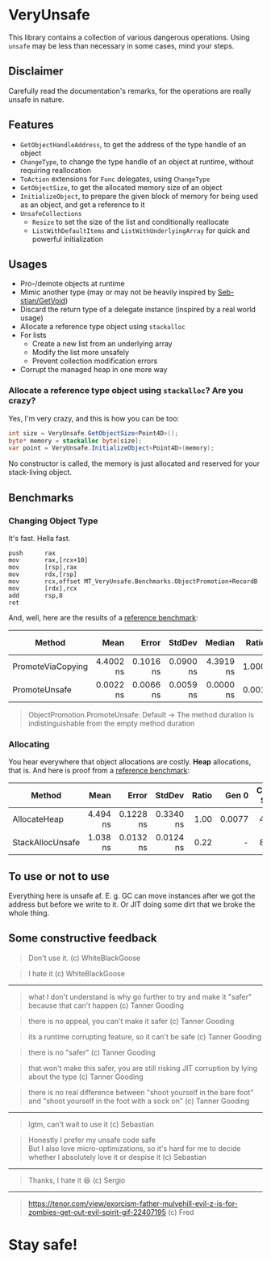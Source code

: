 # VeryUnsafe
This library contains a collection of various dangerous operations. Using `unsafe` may be less than necessary in some cases, mind your steps.

## Disclaimer
Carefully read the documentation's remarks, for the operations are really unsafe in nature.

## Features
- `GetObjectHandleAddress`, to get the address of the type handle of an object
- `ChangeType`, to change the type handle of an object at runtime, without requiring reallocation
- `ToAction` extensions for `Func` delegates, using `ChangeType`
- `GetObjectSize`, to get the allocated memory size of an object
- `InitializeObject`, to prepare the given block of memory for being used as an object, and get a reference to it
- `UnsafeCollections`
  - `Resize` to set the size of the list and conditionally reallocate
  - `ListWithDefaultItems` and `ListWithUnderlyingArray` for quick and powerful initialization

## Usages
- Pro-/demote objects at runtime
- Mimic another type (may or may not be heavily inspired by [Seb-stian/GetVoid](https://github.com/Seb-stian/GetVoid))
- Discard the return type of a delegate instance (inspired by a real world usage)
- Allocate a reference type object using `stackalloc`
- For lists
  - Create a new list from an underlying array
  - Modify the list more unsafely
  - Prevent collection modification errors
- Corrupt the managed heap in one more way

### Allocate a reference type object using `stackalloc`? Are you crazy?

Yes, I'm very crazy, and this is how you can be too:
```csharp
int size = VeryUnsafe.GetObjectSize<Point4D>();
byte* memory = stackalloc byte[size];
var point = VeryUnsafe.InitializeObject<Point4D>(memory);
```

No constructor is called, the memory is just allocated and reserved for your stack-living object.

## Benchmarks
### Changing Object Type
It's fast. Hella fast.
```assembly
push      rax
mov       rax,[rcx+10]
mov       [rsp],rax
mov       rdx,[rsp]
mov       rcx,offset MT_VeryUnsafe.Benchmarks.ObjectPromotion+RecordB
mov       [rdx],rcx
add       rsp,8
ret
```

And, well, here are the results of a [reference benchmark](VeryUnsafe.Benchmarks/ObjectPromotion.cs):

|            Method |      Mean |     Error |    StdDev |    Median | Ratio |  Gen 0 | Code Size | Allocated |
|------------------ |----------:|----------:|----------:|----------:|------:|-------:|----------:|----------:|
| PromoteViaCopying | 4.4002 ns | 0.1016 ns | 0.0900 ns | 4.3919 ns | 1.000 | 0.0057 |      54 B |      24 B |
|     PromoteUnsafe | 0.0022 ns | 0.0066 ns | 0.0059 ns | 0.0000 ns | 0.001 |      - |      31 B |         - |
> ObjectPromotion.PromoteUnsafe: Default -> The method duration is indistinguishable from the empty method duration

### Allocating
You hear everywhere that object allocations are costly. **Heap** allocations, that is. And here is proof from a [reference benchmark](VeryUnsafe.Benchmarks/ObjectAllocation.cs):

|           Method |     Mean |     Error |    StdDev | Ratio |  Gen 0 | Code Size | Allocated |
|----------------- |---------:|----------:|----------:|------:|-------:|----------:|----------:|
|     AllocateHeap | 4.494 ns | 0.1228 ns | 0.3340 ns |  1.00 | 0.0077 |      42 B |      32 B |
| StackAllocUnsafe | 1.038 ns | 0.0132 ns | 0.0124 ns |  0.22 |      - |      89 B |         - |

## To use or not to use
Everything here is unsafe af. E. g. GC can move instances after we got the address but before we write to it. Or JIT doing some dirt that we broke the whole thing.

## Some constructive feedback

> Don't use it. (c) WhiteBlackGoose

> I hate it (c) WhiteBlackGoose

<hr>

> what I don't understand is why go further to try and make it "safer"
because that can't happen (c) Tanner Gooding

> there is no appeal, you can't make it safer (c) Tanner Gooding

> its a runtime corrupting feature, so it can't be safe  (c) Tanner Gooding

> there is no "safer" (c) Tanner Gooding

> that won't make this safer, you are still risking JIT corruption by lying about the type (c) Tanner Gooding

> there is no real difference between "shoot yourself in the bare foot" and "shoot yourself in the foot with a sock on" (c) Tanner Gooding

<hr>

> lgtm, can't wait to use it (c) Sebastian

> Honestly I prefer my unsafe code safe<br>
> But I also love micro-optimizations, so it's hard for me to decide whether I absolutely love it or despise it (c) Sebastian

<hr>

> Thanks, I hate it :laughing: (c) Sergio

<hr>

> https://tenor.com/view/exorcism-father-mulvehill-evil-z-is-for-zombies-get-out-evil-spirit-gif-22407195 (c) Fred

# Stay safe!
